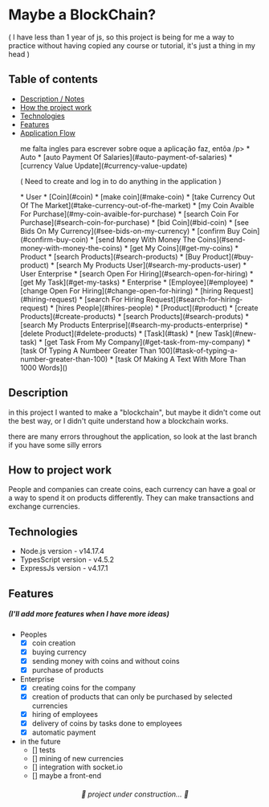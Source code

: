 # Maybe a BlockChain?

<p>( I have less than 1 year of js, so this project is being for me a way to practice without having copied any course or tutorial, it's just a thing in my head )</p>

## Table of contents
* [Description / Notes](#Description)
* [How the project work](#How-to-project-work)
* [Technologies](#Technologies)
* [Features](#Features)
* [Application Flow](#Application-Flow)
    <p>me falta ingles para escrever sobre oque a aplicação faz, entõa /p>
  * Auto
    * [auto Payment Of Salaries](#auto-payment-of-salaries)
    * [currency Value Update](#currency-value-update) 
    <p> ( Need to create and log in to do anything in the application ) </p>
   * User 
     * [Coin](#coin)
       * [make coin](#make-coin)
       * [take Currency Out Of The Market](#take-currency-out-of-fhe-market)
       * [my Coin Avaible For Purchase](#my-coin-avaible-for-purchase)
       * [search Coin For Purchase](#search-coin-for-purchase)
       * [bid Coin](#bid-coin)
       * [see Bids On My Currency](#see-bids-on-my-currency)
       * [confirm Buy Coin](#confirm-buy-coin)
       * [send Money With Money The Coins](#send-money-with-money-the-coins)
       * [get My Coins](#get-my-coins)
     * Product
       * [search Products](#search-products) 
       * [Buy Product](#buy-product) 
       * [search My Products User](#search-my-products-user)
     * User Enterprise
       * [search Open For Hiring](#search-open-for-hiring)  
       * [get My Task](#get-my-tasks) 
   * Enterprise
     * [Employee](#employee)
       * [change Open For Hiring](#change-open-for-hiring)
       * [hiring Request](#hiring-request)
       * [search For Hiring Request](#search-for-hiring-request)
       * [hires People](#hires-people)
     * [Product](#product)
       * [create Products](#create-products)
       * [search Products](#search-produts)
       * [search My Products Enterprise](#search-my-products-enterprise)
       * [delete Product](#delete-products)
     * [Task](#task)
       * [new Task](#new-task)
       * [get Task From My Company](#get-task-from-my-company)
       * [task Of Typing A Numbeer Greater Than 100](#task-of-typing-a-number-greater-than-100)
       * [task Of Making A Text With More Than 1000 Words]()

## Description
 <p>in this project I wanted to make a "blockchain", but maybe it didn't come out the best way, or I didn't quite understand how a blockchain works.</p>
 <p>there are many errors throughout the application, so look at the last branch if you have some silly errors</p>
 
## How to project work
  <p>People and companies can create coins, each currency can have a goal or a way to spend it on products differently. They can make transactions and exchange currencies.</p>

## Technologies
  - Node.js version - v14.17.4
  - TypesScript version - v4.5.2
  - ExpressJs version - v4.17.1

## Features
 ##### (I'll add more features when I have more ideas)
  - Peoples
    - [x] coin creation
    - [x] buying currency
    - [x] sending money with coins and without coins
    - [x] purchase of products
  - Enterprise
    - [x] creating coins for the company
    - [x] creation of products that can only be purchased by selected currencies
    - [x] hiring of employees
    - [x] delivery of coins by tasks done to employees
    - [x] automatic payment
  - in the future
    - [] tests
    - [] mining of new currencies 
    - [] integration with socket.io
    - [] maybe a front-end
    
 
<h6 align="center" >🚧 project under construction... 🚧</h6>
